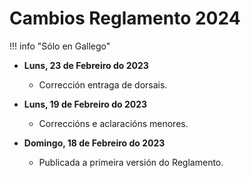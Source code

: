 # Cambios Reglamento 2024

!!! info "Sólo en Gallego"

* **Luns, 23 de Febreiro do 2023**
  * Corrección entraga de dorsais.

* **Luns, 19 de Febreiro do 2023**
  * Correccións e aclaracións menores.

* **Domingo, 18 de Febreiro do 2023**
    * Publicada a primeira versión do Reglamento.
